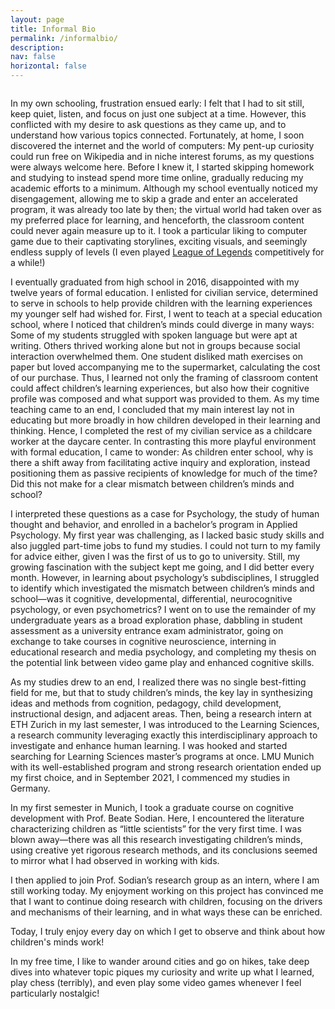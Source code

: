 ```yaml
---
layout: page
title: Informal Bio
permalink: /informalbio/
description: 
nav: false
horizontal: false
---
```

<img href ="/assets/img/IMG_0149.jpg">

In my own schooling, frustration ensued early: I felt that I had to sit still, keep quiet, listen, and focus on just one subject at a time. However, this conflicted with my desire to ask questions as they came up, and to understand how various topics connected. Fortunately, at home, I soon discovered the internet and the world of computers: My pent-up curiosity could run free on Wikipedia and in niche interest forums, as my questions were always welcome here. Before I knew it, I started skipping homework and studying to instead spend more time online, gradually reducing my academic efforts to a minimum. Although my school eventually noticed my disengagement, allowing me to skip a grade and enter an accelerated program, it was already too late by then; the virtual world had taken over as my preferred place for learning, and henceforth, the classroom content could never again measure up to it. I took a particular liking to computer game due to their captivating storylines, exciting visuals, and seemingly endless supply of levels (I even played <a href="https://en.wikipedia.org/wiki/League_of_Legends" target="_blank">League of Legends</a> competitively for a while!)

I eventually graduated from high school in 2016, disappointed with my twelve years of formal education. I enlisted for civilian service, determined to serve in schools to help provide children with the learning experiences my younger self had wished for. First, I went to teach at a special education school, where I noticed that children’s minds could diverge in many ways: Some of my students struggled with spoken language but were apt at writing. Others thrived working alone but not in groups because social interaction overwhelmed them. One student disliked math exercises on paper but loved accompanying me to the supermarket, calculating the cost of our purchase. Thus, I learned not only the framing of classroom content could affect children’s learning experiences, but also how their cognitive profile was composed and what support was provided to them. As my time teaching came to an end, I concluded that my main interest lay not in educating but more broadly in how children developed in their learning and thinking. Hence, I completed the rest of my civilian service as a childcare worker at the daycare center. In contrasting this more playful environment with formal education, I came to wonder: As children enter school, why is there a shift away from facilitating active inquiry and exploration, instead positioning them as passive recipients of knowledge for much of the time? Did this not make for a clear mismatch between children’s minds and school?

I interpreted these questions as a case for Psychology, the study of human thought and behavior, and enrolled in a bachelor’s program in Applied Psychology. My first year was challenging, as I lacked basic study skills and also juggled part-time jobs to fund my studies. I could not turn to my family for advice either, given I was the first of us to go to university. Still, my growing fascination with the subject kept me going, and I did better every month. However, in learning about psychology’s subdisciplines, I struggled to identify which investigated the mismatch between children’s minds and school—was it cognitive, developmental, differential, neurocognitive psychology, or even psychometrics? I went on to use the remainder of my undergraduate years as a broad exploration phase, dabbling in student assessment as a university entrance exam administrator, going on exchange to take courses in cognitive neuroscience, interning in educational research and media psychology, and completing my thesis on the potential link between video game play and enhanced cognitive skills.

As my studies drew to an end, I realized there was no single best-fitting field for me, but that to study children’s minds, the key lay in synthesizing ideas and methods from cognition, pedagogy, child development, instructional design, and adjacent areas. Then, being a research intern at ETH Zurich in my last semester, I was introduced to the Learning Sciences, a research community leveraging exactly this interdisciplinary approach to investigate and enhance human learning. I was hooked and started searching for Learning Sciences master’s programs at once. LMU Munich with its well-established program and strong research orientation ended up my first choice, and in September 2021, I commenced my studies in Germany.

In my first semester in Munich, I took a graduate course on cognitive development with Prof. Beate Sodian. Here, I encountered the literature characterizing children as “little scientists” for the very first time. I was blown away—there was all this research investigating children’s minds, using creative yet rigorous research methods, and its conclusions seemed to mirror what I had observed in working with kids.

I then applied to join Prof. Sodian’s research group as an intern, where I am still working today. My enjoyment working on this project has convinced me that I want to continue doing research with children, focusing on the drivers and mechanisms of their learning, and in what ways these can be enriched.

Today, I truly enjoy every day on which I get to observe and think about how children's minds work!

In my free time, I like to wander around cities and go on hikes, take deep dives into whatever topic piques my curiosity and write up what I learned, play chess (terribly), and even play some video games whenever I feel particularly nostalgic!

<img href ="/assets/img/portrait.jpeg">
